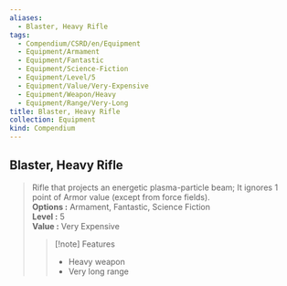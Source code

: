 ```yaml
---
aliases:
  - Blaster, Heavy Rifle
tags:
  - Compendium/CSRD/en/Equipment
  - Equipment/Armament
  - Equipment/Fantastic
  - Equipment/Science-Fiction
  - Equipment/Level/5
  - Equipment/Value/Very-Expensive
  - Equipment/Weapon/Heavy
  - Equipment/Range/Very-Long
title: Blaster, Heavy Rifle
collection: Equipment
kind: Compendium
---
```

## Blaster, Heavy Rifle  
  
>Rifle that projects an energetic plasma-particle beam; It ignores 1 point of Armor value (except from force fields).  
> **Options :** Armament, Fantastic, Science Fiction  
> **Level :** 5  
> **Value :** Very Expensive  
>>[!note] Features  
>> - Heavy weapon  
>> - Very long range